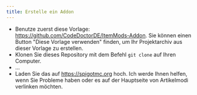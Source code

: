 ```yaml
---
title: Erstelle ein Addon
---
```


* Benutze zuerst diese Vorlage: <https://github.com/CodeDoctorDE/ItemMods-Addon>. Sie können einen Button "Diese Vorlage verwenden" finden, um Ihr Projektarchiv aus dieser Vorlage zu erstellen.
* Klonen Sie dieses Repository mit dem Befehl `git clone` auf Ihren Computer.
* ...
* Laden Sie das auf <https://spigotmc.org> hoch. Ich werde Ihnen helfen, wenn Sie Probleme haben oder es auf der Hauptseite von Artikelmodi verlinken möchten.